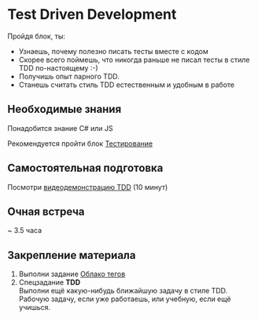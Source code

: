 # Test Driven Development

Пройдя блок, ты:

- Узнаешь, почему полезно писать тесты вместе с кодом
- Скорее всего поймешь, что никогда раньше не писал тесты в стиле TDD по-настоящему :-)
- Получишь опыт парного TDD.
- Станешь считать стиль TDD естественным и удобным в работе


## Необходимые знания

Понадобится знание C# или JS

Рекомендуется пройти блок [Тестирование](https://github.com/kontur-csharper/testing)


## Самостоятельная подготовка

Посмотри [видеодемонстрацию TDD](https://www.youtube.com/watch?v=lLTv2JSrCBY) (10 минут)


## Очная встреча

~ 3.5 часа


## Закрепление материала

1. Выполни задание [Облако тегов](HomeExercise.md)
2. Спецзадание __TDD__  
Выполни ещё какую-нибудь ближайшую задачу в стиле TDD. Рабочую задачу, если уже работаешь, или учебную, если ещё учишься.
